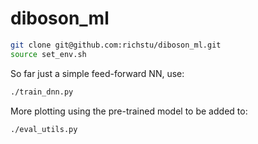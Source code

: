 # diboson_ml

~~~~bash
git clone git@github.com:richstu/diboson_ml.git
source set_env.sh
~~~~

So far just a simple feed-forward NN, use:

~~~~bash
./train_dnn.py
~~~~

More plotting using the pre-trained model to be added to:

~~~~bash
./eval_utils.py
~~~~
